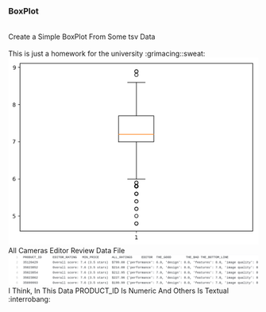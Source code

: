 ### BoxPlot 
<br/>
Create a Simple BoxPlot From Some tsv Data <br><br>
This is just a homework for the university :grimacing::sweat: 
<img src="https://github.com/moeindal/BoxPlot/blob/master/venv/boxPlot"/>
<br/>
All Cameras Editor Review Data File
<img src="https://github.com/moeindal/BoxPlot/blob/master/venv/allCameras_editor_review.png" />
<br/>
I Think, In This Data PRODUCT_ID Is Numeric And Others Is Textual :interrobang:
